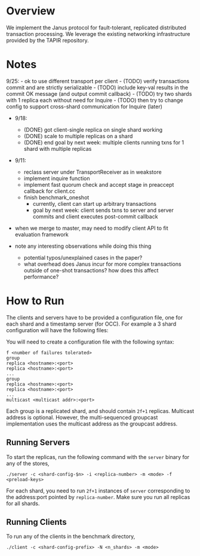 # Overview
We implement the Janus protocol for fault-tolerant, replicated distributed transaction processing. We leverage the existing networking infrastructure provided by the TAPIR repository.

# Notes
9/25:
	- ok to use different transport per client
	- (TODO) verify transactions commit and are strictly serializable
	- (TODO) include key-val results in the commit OK message (and output commit callback)
	- (TODO) try two shards with 1 replica each without need for Inquire
	- (TODO) then try to change config to support cross-shard communication for Inquire (later)
- 9/18:
	- (DONE) got client-single replica on single shard working
	- (DONE) scale to multiple replicas on a shard
	- (DONE) end goal by next week: multiple clients running txns for 1 shard with multiple replicas
- 9/11:
	- reclass server under TransportReceiver as in weakstore
	- implement inquire function
	- implement fast quorum check and accept stage in preaccept callback for client.cc
	- finish benchmark_oneshot
		- currently, client can start up arbitrary transactions
		- goal by next week: client sends txns to server and server commits and client executes post-commit callback

- when we merge to master, may need to modify client API to fit evaluation framework

- note any interesting observations while doing this thing
	- potential typos/unexplained cases in the paper?
	- what overhead does Janus incur for more complex transactions outside of one-shot transactions? how does this affect performance?

# How to Run

The clients and servers have to be provided a configuration file, one
for each shard and a timestamp server (for OCC). For example a 3 shard
configuration will have the following files:

You will need to create a configuration file with the following
syntax:

```
f <number of failures tolerated>
group
replica <hostname>:<port>
replica <hostname>:<port>
...
group
replica <hostname>:<port>
replica <hostname>:<port>
...
multicast <multicast addr>:<port>
```

Each group is a replicated shard, and should contain `2f+1` replicas. Multicast
address is optional. However, the multi-sequenced groupcast implementation
uses the multicast address as the groupcast address.

## Running Servers
To start the replicas, run the following command with the `server`
binary for any of the stores,

`./server -c <shard-config-$n> -i <replica-number> -m <mode> -f <preload-keys>`

For each shard, you need to run `2f+1` instances of `server`
corresponding to the address:port pointed by `replica-number`.
Make sure you run all replicas for all shards.


## Running Clients
To run any of the clients in the benchmark directory,

`./client -c <shard-config-prefix> -N <n_shards> -m <mode>`
